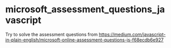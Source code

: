 # microsoft_assessment_questions_javascript
Try to solve the assessment questions from https://medium.com/javascript-in-plain-english/microsoft-online-assessment-questions-js-f68ecdb6e927
